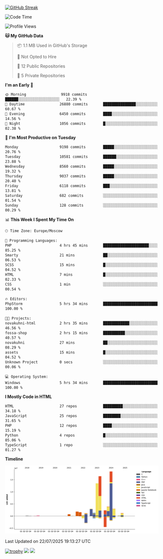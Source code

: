 [![GitHub Streak](https://github-readme-streak-stats.herokuapp.com/?user=yogik10)](https://git.io/streak-stats)
<!--START_SECTION:waka-->
![Code Time](http://img.shields.io/badge/Code%20Time-1%2C501%20hrs%2029%20mins-blue)

![Profile Views](http://img.shields.io/badge/Profile%20Views-0-blue)

**🐱 My GitHub Data** 

> 📦 1.1 MB Used in GitHub's Storage 
 > 
> 🚫 Not Opted to Hire
 > 
> 📜 12 Public Repositories 
 > 
> 🔑 5 Private Repositories 
 > 
**I'm an Early 🐤** 

```text
🌞 Morning                9918 commits        ██████░░░░░░░░░░░░░░░░░░░   22.39 % 
🌆 Daytime                26880 commits       ███████████████░░░░░░░░░░   60.67 % 
🌃 Evening                6450 commits        ████░░░░░░░░░░░░░░░░░░░░░   14.56 % 
🌙 Night                  1056 commits        █░░░░░░░░░░░░░░░░░░░░░░░░   02.38 % 
```
📅 **I'm Most Productive on Tuesday** 

```text
Monday                   9198 commits        █████░░░░░░░░░░░░░░░░░░░░   20.76 % 
Tuesday                  10581 commits       ██████░░░░░░░░░░░░░░░░░░░   23.88 % 
Wednesday                8560 commits        █████░░░░░░░░░░░░░░░░░░░░   19.32 % 
Thursday                 9037 commits        █████░░░░░░░░░░░░░░░░░░░░   20.40 % 
Friday                   6118 commits        ███░░░░░░░░░░░░░░░░░░░░░░   13.81 % 
Saturday                 682 commits         ░░░░░░░░░░░░░░░░░░░░░░░░░   01.54 % 
Sunday                   128 commits         ░░░░░░░░░░░░░░░░░░░░░░░░░   00.29 % 
```


📊 **This Week I Spent My Time On** 

```text
🕑︎ Time Zone: Europe/Moscow

💬 Programming Languages: 
PHP                      4 hrs 45 mins       █████████████████████░░░░   85.25 % 
Smarty                   21 mins             ██░░░░░░░░░░░░░░░░░░░░░░░   06.53 % 
SCSS                     15 mins             █░░░░░░░░░░░░░░░░░░░░░░░░   04.52 % 
HTML                     7 mins              █░░░░░░░░░░░░░░░░░░░░░░░░   02.33 % 
CSS                      1 min               ░░░░░░░░░░░░░░░░░░░░░░░░░   00.54 % 

🔥 Editors: 
PhpStorm                 5 hrs 34 mins       █████████████████████████   100.00 % 

🐱‍💻 Projects: 
novakuhni-html           2 hrs 35 mins       ████████████░░░░░░░░░░░░░   46.56 % 
fossa-shop               2 hrs 15 mins       ██████████░░░░░░░░░░░░░░░   40.57 % 
novakuhni                27 mins             ██░░░░░░░░░░░░░░░░░░░░░░░   08.29 % 
assets                   15 mins             █░░░░░░░░░░░░░░░░░░░░░░░░   04.52 % 
Unknown Project          0 secs              ░░░░░░░░░░░░░░░░░░░░░░░░░   00.06 % 

💻 Operating System: 
Windows                  5 hrs 34 mins       █████████████████████████   100.00 % 
```

**I Mostly Code in HTML** 

```text
HTML                     27 repos            █████████░░░░░░░░░░░░░░░░   34.18 % 
JavaScript               25 repos            ████████░░░░░░░░░░░░░░░░░   31.65 % 
PHP                      12 repos            ████░░░░░░░░░░░░░░░░░░░░░   15.19 % 
Python                   4 repos             █░░░░░░░░░░░░░░░░░░░░░░░░   05.06 % 
TypeScript               1 repo              ░░░░░░░░░░░░░░░░░░░░░░░░░   01.27 % 
```



**Timeline**

![Lines of Code chart](https://raw.githubusercontent.com/Yogik10/Yogik10/main/assets/bar_graph.png)


 Last Updated on 22/07/2025 19:13:27 UTC
<!--END_SECTION:waka-->
[![trophy](https://github-profile-trophy.vercel.app/?username=yogik10)](https://github.com/ryo-ma/github-profile-trophy)
![](https://github-profile-summary-cards.vercel.app/api/cards/profile-details?username=yogik10&theme=solarized_dark)
![](https://github-profile-summary-cards.vercel.app/api/cards/most-commit-language?username=yogik10&theme=solarized_dark)


